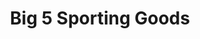 ---
title: "Big 5 Sporting Goods"
url: /vancouver/big-5-sporting-goods-northeast-fourth-plain-road/
shop: sports
---